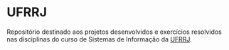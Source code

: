 # UFRRJ

Repositório destinado aos projetos desenvolvidos e exercícios resolvidos nas disciplinas do curso de Sistemas de Informação da [UFRRJ](https://portal.ufrrj.br/).